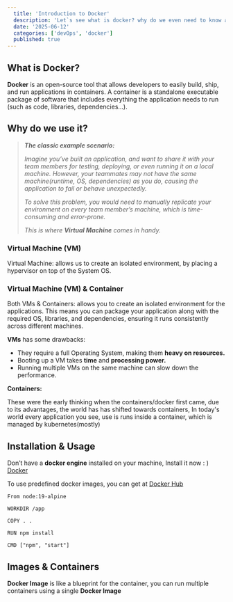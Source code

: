 ```yaml
---
  title: 'Introduction to Docker'
  description: 'Let`s see what is docker? why do we even need to know about it?'
  date: '2025-06-12'
  categories: ['devOps', 'docker']
  published: true
---
```


<script>
  import VirtualMachine from '$lib/components/roughjs/virtual-machine.svelte';
</script>

## What is Docker?

**Docker** is an open-source tool that allows developers to easily build, ship, and run applications in containers. A container is a standalone executable package of software that includes everything the application needs to run (such as code, libraries, dependencies...).

## Why do we use it?

> **_The classic example scenario:_**
>
> _Imagine you’ve built an application, and want to share it with your team members for testing, deploying, or even running it on a local machine. However, your teammates may not have the same machine(runtime, OS, dependencies) as you do, causing the application to fail or behave unexpectedly._
>
> _To solve this problem, you would need to manually replicate your environment on every team member’s machine, which is time-consuming and error-prone._
>
> _This is where **Virtual Machine** comes in handy._

### Virtual Machine (VM)

Virtual Machine: allows us to create an isolated environment, by placing a hypervisor on top of the System OS.

<VirtualMachine/>

### Virtual Machine (VM) & Container

Both VMs & Containers: allows you to create an isolated environment for the applications. This means you can package your application along with the required OS, libraries, and dependencies, ensuring it runs consistently across different machines.

**VMs** has some drawbacks:

- They require a full Operating System, making them **heavy on resources.**
- Booting up a VM takes **time** and **processing power.**
- Running multiple VMs on the same machine can slow down the performance.

**Containers:**

<!-- ![dc501852-1f9a-44d8-83ef-37651e229f31.jpg](attachment:1f01b37b-64d4-4e56-aade-6e7f5e6bc52a:dc501852-1f9a-44d8-83ef-37651e229f31.jpg) -->

These were the early thinking when the containers/docker first came, due to its advantages, the world has has shifted towards containers, In today's world every application you see, use is runs inside a container, which is managed by kubernetes(mostly)

## Installation & Usage

Don’t have a **docker engine** installed on your machine, Install it now : ) [Docker](https://docker.com/)

To use predefined docker images, you can get at [Docker Hub](https://hub.docker.com/)

```docker
From node:19-alpine

WORKDIR /app

COPY . .

RUN npm install

CMD ["npm", "start"]
```

## Images & Containers

**Docker Image** is like a blueprint for the container, you can run multiple containers using a single **Docker Image**
